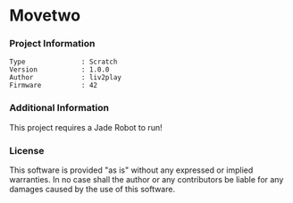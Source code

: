 Movetwo
================



### Project Information
```
Type              : Scratch
Version           : 1.0.0
Author            : liv2play
Firmware          : 42
```

### Additional Information
This project requires a Jade Robot to run!

### License
This software is provided "as is" without any expressed or implied warranties.  In no case shall the author or any contributors be liable for any damages caused by the use of this software.

